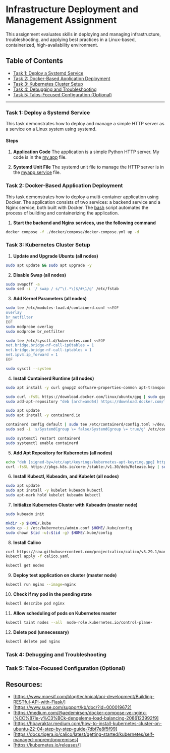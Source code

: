 # Infrastructure Deployment and Management Assignment

This assignment evaluates skills in deploying and managing infrastructure, troubleshooting, and applying best practices in a Linux-based, containerized, high-availability environment.

## Table of Contents

- [Task 1: Deploy a Systemd Service](#task-1-deploy-a-systemd-service)
- [Task 2: Docker-Based Application Deployment](#task-2-docker-based-application-deployment)
- [Task 3: Kubernetes Cluster Setup](#task-3-kubernetes-cluster-setup)
- [Task 4: Debugging and Troubleshooting](#task-4-debugging-and-troubleshooting)
- [Task 5: Talos-Focused Configuration (Optional)](#task-5-talos-focused-configuration-optional)

---

### Task 1: Deploy a Systemd Service

This task demonstrates how to deploy and manage a simple HTTP server as a service on a Linux system using systemd.

#### Steps

1. **Application Code**
The application is a simple Python HTTP server. My code is in the [my.app](server/myapp.py) file.

2. **Systemd Unit File**
The systemd unit file to manage the HTTP server is in the [myapp.service](systemd/myapp.service) file.

### Task 2: Docker-Based Application Deployment

This task demonstrates how to deploy a multi-container application using Docker. The application consists of two services: a backend service and a Nginx service, both built with Docker.
The [bash](build.sh) script automates the process of building and containerizing the application.

1. **Start the backend and Nginx services, use the following command**
```sh
docker compose -f ./docker/compose/docker-compose.yml up -d
```

### Task 3: Kubernetes Cluster Setup

1. **Update and Upgrade Ubuntu (all nodes)**
```sh
sudo apt update && sudo apt upgrade -y
```

2. **Disable Swap (all nodes)**
```sh
sudo swapoff -a
sudo sed -i '/ swap / s/^\(.*\)$/#\1/g' /etc/fstab
```

3. **Add Kernel Parameters (all nodes)**
```sh
sudo tee /etc/modules-load.d/containerd.conf <<EOF
overlay
br_netfilter
EOF
sudo modprobe overlay
sudo modprobe br_netfilter
```
```sh
sudo tee /etc/sysctl.d/kubernetes.conf <<EOF
net.bridge.bridge-nf-call-ip6tables = 1
net.bridge.bridge-nf-call-iptables = 1
net.ipv4.ip_forward = 1
EOF
```
```sh
sudo sysctl --system
```
4. **Install Containerd Runtime (all nodes)**
```sh
sudo apt install -y curl gnupg2 software-properties-common apt-transport-https ca-certificates
```
```sh
sudo curl -fsSL https://download.docker.com/linux/ubuntu/gpg | sudo gpg --dearmour -o /etc/apt/trusted.gpg.d/docker.gpg
sudo add-apt-repository "deb [arch=amd64] https://download.docker.com/linux/ubuntu $(lsb_release -cs) stable"
```
```sh
sudo apt update
sudo apt install -y containerd.io
```
```sh
containerd config default | sudo tee /etc/containerd/config.toml >/dev/null 2>&1
sudo sed -i 's/SystemdCgroup \= false/SystemdCgroup \= true/g' /etc/containerd/config.toml
```
```sh
sudo systemctl restart containerd
sudo systemctl enable containerd
```
5. **Add Apt Repository for Kubernetes (all nodes)**
```sh
echo "deb [signed-by=/etc/apt/keyrings/kubernetes-apt-keyring.gpg] https://pkgs.k8s.io/core:/stable:/v1.30/deb/ /" | sudo tee /etc/apt/sources.list.d/kubernetes.list
curl -fsSL https://pkgs.k8s.io/core:/stable:/v1.30/deb/Release.key | sudo gpg --dearmor -o /etc/apt/keyrings/kubernetes-apt-keyring.gpg
```

6. **Install Kubectl, Kubeadm, and Kubelet (all nodes)**
```sh
sudo apt update
sudo apt install -y kubelet kubeadm kubectl
sudo apt-mark hold kubelet kubeadm kubectl
```
7. **Initialize Kubernetes Cluster with Kubeadm (master node)**
```sh
sudo kubeadm init
```
```sh
mkdir -p $HOME/.kube
sudo cp -i /etc/kubernetes/admin.conf $HOME/.kube/config
sudo chown $(id -u):$(id -g) $HOME/.kube/config
```

8. **Install Calico**
```sh
curl https://raw.githubusercontent.com/projectcalico/calico/v3.29.1/manifests/calico.yaml -O
kubectl apply -f calico.yaml
```
```sh
kubectl get nodes
```
9. **Deploy test application on cluster (master node)**
```sh
kubectl run nginx --image=nginx
```

10. **Check if my pod in the pending state**
```sh
kubectl describe pod nginx
```

11. **Allow scheduling of pods on Kubernetes master**
```sh
kubectl taint nodes --all  node-role.kubernetes.io/control-plane-
```

12. **Delete pod (unnecessary)**
```sh
kubectl delete pod nginx
```

### Task 4: Debugging and Troubleshooting



### Task 5: Talos-Focused Configuration (Optional)




## Resources:
- [https://www.moesif.com/blog/technical/api-development/Building-RESTful-API-with-Flask/]
- [https://www.suse.com/support/kb/doc/?id=000019672]
- [https://medium.com/@aedemirsen/docker-compose-ve-nginx-i%CC%87le-y%C3%BCk-dengeleme-load-balancing-2086123992f9]
- [https://hbayraktar.medium.com/how-to-install-kubernetes-cluster-on-ubuntu-22-04-step-by-step-guide-7dbf7e8f5f99]
- [https://docs.tigera.io/calico/latest/getting-started/kubernetes/self-managed-onprem/onpremises]
- [https://kubernetes.io/releases/]